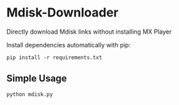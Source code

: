 # Mdisk-Downloader
Directly download Mdisk links without installing MX Player 

Install dependencies automatically with pip:

    pip install -r requirements.txt


## Simple Usage

    python mdisk.py
